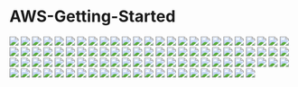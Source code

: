 # AWS-Getting-Started

![](AWS/1.jpg)
![](AWS/2.jpg)
![](AWS/3.jpg)
![](AWS/4.jpg)
![](AWS/5.jpg)
![](AWS/6.jpg)
![](AWS/7.jpg)
![](AWS/8.jpg)
![](AWS/9.jpg)
![](AWS/10.jpg)
![](AWS/11.jpg)
![](AWS/12.jpg)
![](AWS/13.jpg)
![](AWS/14.jpg)
![](AWS/15.jpg)
![](AWS/16.jpg)
![](AWS/17.jpg)
![](AWS/18.jpg)
![](AWS/19.jpg)
![](AWS/20.jpg)
![](AWS/21.jpg)
![](AWS/22.jpg)
![](AWS/23.jpg)
![](AWS/24.jpg)
![](AWS/25.jpg)
![](AWS/26.jpg)
![](AWS/27.jpg)
![](AWS/28.jpg)
![](AWS/29.jpg)
![](AWS/30.jpg)
![](AWS/31.jpg)
![](AWS/32.jpg)
![](AWS/33.jpg)
![](AWS/34.jpg)
![](AWS/35.jpg)
![](AWS/36.jpg)
![](AWS/37.jpg)
![](AWS/38.jpg)
![](AWS/39.jpg)
![](AWS/40.jpg)
![](AWS/41.jpg)
![](AWS/42.jpg)
![](AWS/43.jpg)
![](AWS/44.jpg)
![](AWS/45.jpg)
![](AWS/46.jpg)
![](AWS/47.jpg)
![](AWS/48.jpg)
![](AWS/49.jpg)
![](AWS/50.jpg)
![](AWS/51.jpg)
![](AWS/52.jpg)
![](AWS/53.jpg)
![](AWS/54.jpg)
![](AWS/55.jpg)
![](AWS/56.jpg)
![](AWS/57.jpg)
![](AWS/58.jpg)
![](AWS/59.jpg)
![](AWS/60.jpg)
![](AWS/61.jpg)
![](AWS/62.jpg)
![](AWS/63.jpg)
![](AWS/64.jpg)
![](AWS/65.jpg)
![](AWS/66.jpg)
![](AWS/67.jpg)
![](AWS/68.jpg)
![](AWS/69.jpg)
![](AWS/70.jpg)
![](AWS/71.jpg)
![](AWS/72.jpg)
![](AWS/73.jpg)
![](AWS/74.jpg)
![](AWS/75.jpg)
![](AWS/76.jpg)
![](AWS/77.jpg)
![](AWS/78.jpg)
![](AWS/79.jpg)
![](AWS/80.jpg)
![](AWS/81.jpg)
![](AWS/82.jpg)
![](AWS/83.jpg)
![](AWS/84.jpg)
![](AWS/85.jpg)
![](AWS/86.jpg)
![](AWS/87.jpg)
![](AWS/88.jpg)
![](AWS/89.jpg)
![](AWS/90.jpg)
![](AWS/91.jpg)
![](AWS/92.jpg)
![](AWS/93.jpg)
![](AWS/94.jpg)
![](AWS/95.jpg)
![](AWS/96.jpg)
![](AWS/97.jpg)
